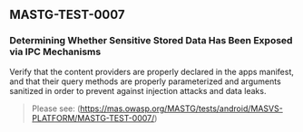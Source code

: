 ##  MASTG-TEST-0007

### Determining Whether Sensitive Stored Data Has Been Exposed via IPC Mechanisms

Verify that the content providers are properly declared in the apps manifest, and that their query methods are properly parameterized and arguments sanitized in order to prevent against injection attacks and data leaks.

> Please see: (https://mas.owasp.org/MASTG/tests/android/MASVS-PLATFORM/MASTG-TEST-0007/)